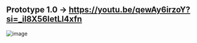 ## Prototype 1.0 -> https://youtu.be/qewAy6irzoY?si=_iI8X56IetLl4xfn

![image](https://github.com/jawads12/BongoJourney.AI/assets/96069993/2b07e839-cc26-4990-8343-4a8d100c12b7)


